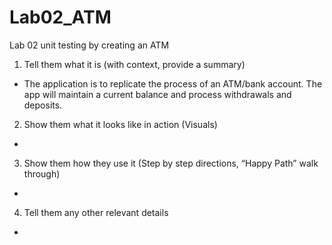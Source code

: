 # Lab02_ATM
Lab 02 unit testing by creating an ATM

1. Tell them what it is (with context, provide a summary)
  -  The application is to replicate the process of an ATM/bank account.  The app will maintain a current balance and process withdrawals and deposits.
2. Show them what it looks like in action (Visuals)
  -  
3. Show them how they use it (Step by step directions, “Happy Path” walk through)
  -  
4. Tell them any other relevant details
  -  
